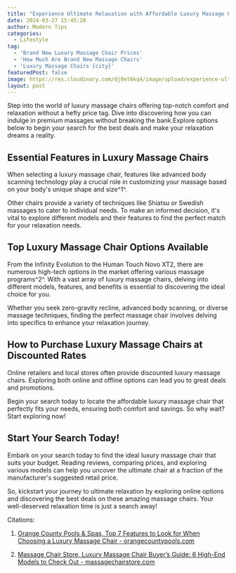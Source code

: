 ```yaml
---
title: "Experience Ultimate Relaxation with Affordable Luxury Massage Chairs"
date: 2024-03-27 15:45:28
author: Modern Tips
categories:
  - Lifestyle
tag:
  - 'Brand New Luxury Massage Chair Prices'
  - 'How Much Are Brand New Massage Chairs'
  - 'Luxury Massage Chairs {city}'
featuredPost: false
image: https://res.cloudinary.com/dj0et6kq4/image/upload/experience-ultimate-relaxation-with-affordable-luxury-massage-chairs
layout: post
---
```

Step into the world of luxury massage chairs offering top-notch comfort and relaxation without a hefty price tag. Dive into discovering how you can indulge in premium massages without breaking the bank.Explore options below to begin your search for the best deals and make your relaxation dreams a reality.

## Essential Features in Luxury Massage Chairs

When selecting a luxury massage chair, features like advanced body scanning technology play a crucial role in customizing your massage based on your body's unique shape and size^1^.

Other chairs provide a variety of techniques like Shiatsu or Swedish massages to cater to individual needs. To make an informed decision, it's vital to explore different models and their features to find the perfect match for your relaxation needs.

## Top Luxury Massage Chair Options Available

From the Infinity Evolution to the Human Touch Novo XT2, there are numerous high-tech options in the market offering various massage programs^2^. With a vast array of luxury massage chairs, delving into different models, features, and benefits is essential to discovering the ideal choice for you.

Whether you seek zero-gravity recline, advanced body scanning, or diverse massage techniques, finding the perfect massage chair involves delving into specifics to enhance your relaxation journey.

## How to Purchase Luxury Massage Chairs at Discounted Rates

Online retailers and local stores often provide discounted luxury massage chairs. Exploring both online and offline options can lead you to great deals and promotions.

Begin your search today to locate the affordable luxury massage chair that perfectly fits your needs, ensuring both comfort and savings. So why wait? Start exploring now!

## Start Your Search Today!

Embark on your search today to find the ideal luxury massage chair that suits your budget. Reading reviews, comparing prices, and exploring various models can help you uncover the ultimate chair at a fraction of the manufacturer's suggested retail price.

So, kickstart your journey to ultimate relaxation by exploring online options and discovering the best deals on these amazing massage chairs. Your well-deserved relaxation time is just a search away!

Citations:

1. [Orange County Pools & Spas, Top 7 Features to Look for When Choosing a Luxury Massage Chair - orangecountypools.com](https://orangecountypools.com/top-7-features-luxury-massage-chair/)

2. [Massage Chair Store, Luxury Massage Chair Buyer’s Guide: 6 High-End Models to Check Out - massagechairstore.com](https://massagechairstore.com/luxury-massage-chairs/)
